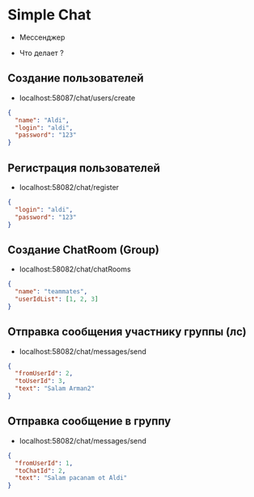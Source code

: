 # Simple Chat

- Мессенджер 

- Что делает ?

## Создание пользователей
- localhost:58087/chat/users/create
```json
{
  "name": "Aldi",
  "login": "aldi",
  "password": "123"
}
```


## Регистрация пользователей
- localhost:58082/chat/register
```json
{
  "login": "aldi",
  "password": "123"
}
```

## Создание ChatRoom (Group)
- localhost:58082/chat/chatRooms
```json
{
  "name": "teammates",
  "userIdList": [1, 2, 3]
}
```

## Отправка сообщения участнику группы (лс)
- localhost:58082/chat/messages/send
```json
{
  "fromUserId": 2,
  "toUserId": 3,
  "text": "Salam Arman2"
}
```

## Отправка сообщение в группу
- localhost:58082/chat/messages/send
```json
{
  "fromUserId": 1,
  "toChatId": 2,
  "text": "Salam pacanam ot Aldi"
}
```

